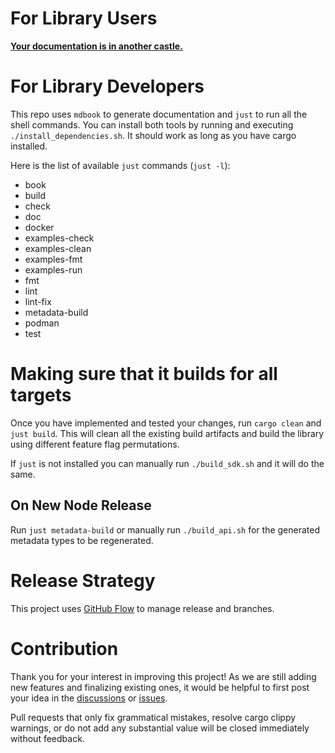 # For Library Users

**[Your documentation is in another castle.](https://github.com/availproject/avail-rust/blob/main/client/README.md)**

# For Library Developers

This repo uses `mdbook` to generate documentation and `just` to run all the
shell commands. You can install both tools by running and executing
`./install_dependencies.sh`. It should work as long as you have cargo installed.

Here is the list of available `just` commands (`just -l`):
- book
- build
- check
- doc
- docker
- examples-check
- examples-clean
- examples-fmt
- examples-run
- fmt
- lint
- lint-fix
- metadata-build
- podman
- test

# Making sure that it builds for all targets

Once you have implemented and tested your changes, run `cargo clean` and
`just build`. This will clean all the existing build artifacts and build the
library using different feature flag permutations.

If `just` is not installed you can manually run `./build_sdk.sh` and it will do
the same.

## On New Node Release

Run `just metadata-build` or manually run `./build_api.sh` for the generated
metadata types to be regenerated.

# Release Strategy

This project uses [GitHub Flow](https://www.alexhyett.com/git-flow-github-flow/)
to manage release and branches.

# Contribution

Thank you for your interest in improving this project! As we are still adding
new features and finalizing existing ones, it would be helpful to first post
your idea in the
[discussions](https://github.com/availproject/avail-rust/discussions) or
[issues](https://github.com/availproject/avail-rust/issues).

Pull requests that only fix grammatical mistakes, resolve cargo clippy warnings,
or do not add any substantial value will be closed immediately without feedback.
